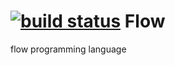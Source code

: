 [![build status](https://secure.travis-ci.org/emerge/flow.png)](http://travis-ci.org/emerge/flow)
Flow
====

flow programming language